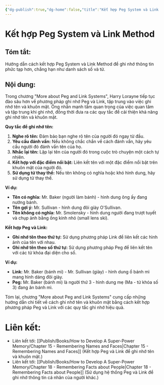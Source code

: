 ```yaml
---
{"dg-publish":true,"dg-home":false,"title":"Kết hợp Peg System và Link Method","date":"2024-08-31","tags":["#books","#memory","#How_to_Develop_A_Super_Power_Memory"],"Chương":"Chương7","dg-path":"Books/How to Develop A Super-Power Memory/Chapter 7 - More about Peg and Link Systems.md","permalink":"/books/how-to-develop-a-super-power-memory/chapter-7-more-about-peg-and-link-systems/","dgPassFrontmatter":true,"updated":"2025-01-30T23:56:56.809+07:00"}
---
```


# Kết hợp Peg System và Link Method

## **Tóm tắt**:
Hướng dẫn cách kết hợp Peg System và Link Method để ghi nhớ thông tin phức tạp hơn, chẳng hạn như danh sách số và từ.

## Nội dung:
Trong chương "More about Peg and Link Systems", Harry Lorayne tiếp tục đào sâu hơn về phương pháp ghi nhớ Peg và Link, tập trung vào việc ghi nhớ tên và khuôn mặt. Ông nhấn mạnh tầm quan trọng của việc quan tâm và tập trung khi ghi nhớ, đồng thời đưa ra các quy tắc để cải thiện khả năng ghi nhớ tên và khuôn mặt.

**Quy tắc để ghi nhớ tên:**

1. **Nghe rõ tên:** Đảm bảo bạn nghe rõ tên của người đó ngay từ đầu.
2. **Yêu cầu đánh vần:** Nếu không chắc chắn về cách đánh vần, hãy yêu cầu người đó đánh vần tên của họ.
3. **Nhắc lại tên:** Lặp lại tên của người đó trong cuộc trò chuyện một cách tự nhiên.
4. **Kết hợp với đặc điểm nổi bật:** Liên kết tên với một đặc điểm nổi bật trên khuôn mặt của người đó.
5. **Sử dụng từ thay thế:** Nếu tên không có nghĩa hoặc khó hình dung, hãy sử dụng từ thay thế.

**Ví dụ:**

- **Tên có nghĩa:** Mr. Baker (người làm bánh) - hình dung ông ấy đang nướng bánh.
- **Tên gợi ý:** Mr. Sullivan - hình dung đôi giày O'Sullivan.
- **Tên không có nghĩa:** Mr. Smolensky - hình dung người đang trượt tuyết và chụp ảnh bằng ống kính nhỏ (small lens ski).

**Kết hợp Peg và Link:**

- **Ghi nhớ tên theo thứ tự:** Sử dụng phương pháp Link để liên kết các hình ảnh của tên với nhau.
- **Ghi nhớ tên theo số thứ tự:** Sử dụng phương pháp Peg để liên kết tên với các từ khóa đại diện cho số.

**Ví dụ:**

- **Link:** Mr. Baker (bánh mì) - Mr. Sullivan (giày) - hình dung ổ bánh mì mang hình dáng đôi giày.
- **Peg:** Mr. Baker (bánh mì) là người thứ 3 - hình dung mẹ (Ma - từ khóa số 3) đang ăn bánh mì.

Tóm lại, chương "More about Peg and Link Systems" cung cấp những hướng dẫn chi tiết về cách ghi nhớ tên và khuôn mặt bằng cách kết hợp phương pháp Peg và Link với các quy tắc ghi nhớ hiệu quả.
# **Liên kết**:
- Liên kết tới: [[Publish/Books/How to Develop A Super-Power Memory/Chapter 15 - Remembering Names and Faces\|Chapter 15 - Remembering Names and Faces]] (Kết hợp Peg và Link để ghi nhớ tên và khuôn mặt.)
- Liên kết tới: [[Publish/Books/How to Develop A Super-Power Memory/Chapter 18 - Remembering Facts about People\|Chapter 18 - Remembering Facts about People]] (Sử dụng hệ thống Peg và Link để ghi nhớ thông tin cá nhân của người khác.)